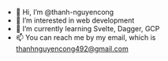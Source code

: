 - 👋 Hi, I’m @thanh-nguyencong
- 👀 I’m interested in web development
- 🌱 I’m currently learning Svelte, Dagger, GCP
- 📫 You can reach me by my email, which is thanhnguyencong492@gmail.com

<!---
thanh-nguyencong/thanh-nguyencong is a ✨ special ✨ repository because its `README.md` (this file) appears on your GitHub profile.
You can click the Preview link to take a look at your changes.
--->

